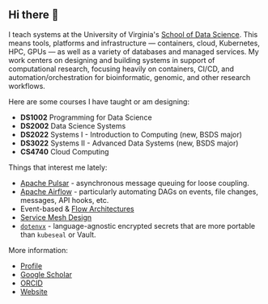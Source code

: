 ## Hi there 👋

I teach systems at the University of Virginia's [School of Data Science](https://datascience.virginia.edu/). This means tools, platforms and infrastructure — containers, cloud, Kubernetes, HPC, GPUs — as well as a variety of databases and managed services. My work centers on designing and building systems in support of computational research, focusing heavily on containers, CI/CD, and automation/orchestration for bioinformatic, genomic, and other research workflows.

Here are some courses I have taught or am designing:

- **DS1002** Programming for Data Science
- **DS2002** Data Science Systems
- **DS2022** Systems I - Introduction to Computing (new, BSDS major)
- **DS3022** Systems II - Advanced Data Systems (new, BSDS major)
- **CS4740** Cloud Computing

Things that interest me lately:

- [Apache Pulsar](https://pulsar.apache.org/) - asynchronous message queuing for loose coupling.
- [Apache Airflow](https://airflow.apache.org/) - particularly automating DAGs on events, file changes, messages, API hooks, etc.
- Event-based & [Flow Architectures](https://learning.oreilly.com/library/view/flow-architectures/9781492075882/)
- [Service Mesh Design](https://developer.hashicorp.com/consul/docs/concepts/service-mesh)
- [`dotenvx`](https://github.com/dotenvx/dotenvx) - language-agnostic encrypted secrets that are more portable than `kubeseal` or Vault.

More information:

- [Profile](https://datascience.virginia.edu/people/neal-magee)
- [Google Scholar](https://scholar.google.com/citations?user=2qcTM38AAAAJ&hl=en)
- [ORCID](https://orcid.org/0000-0001-6101-5079)
- [Website](https://nmagee.github.io/)
